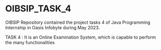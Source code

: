 # OIBSIP_TASK_4
OIBSIP Repository contained the project tasks 4 of Java Programming Internship in Oasis Infobyte during May 2023.

TASK 4 : It is an Online Examination System, which is capable to perform the many functionalities

